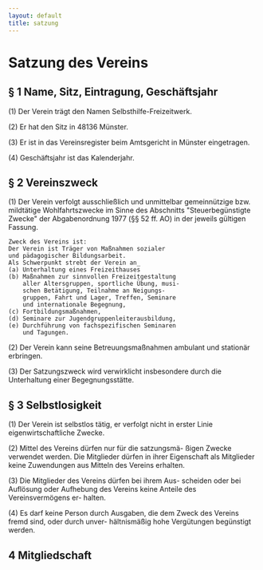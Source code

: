 ```yaml
---
layout: default
title: satzung
---
```

# Satzung des Vereins

## § 1 Name, Sitz, Eintragung, Geschäftsjahr

(1) Der Verein trägt den Namen Selbsthilfe-Freizeitwerk.

(2) Er hat den Sitz in 48136 Münster.

(3) Er ist in das Vereinsregister beim Amtsgericht 
    in Münster eingetragen.
    
(4) Geschäftsjahr ist das Kalenderjahr.

## § 2 Vereinszweck

(1) Der Verein verfolgt ausschließlich und unmittelbar
    gemeinnützige bzw. mildtätige Wohlfahrtszwecke im Sinne des Abschnitts
    "Steuerbegünstigte Zwecke" der Abgabenordnung 1977 (§§ 52 ff. AO)
    in der jeweils gültigen Fassung.
    
    Zweck des Vereins ist:
    Der Verein ist Träger von Maßnahmen sozialer 
    und pädagogischer Bildungsarbeit.
    Als Schwerpunkt strebt der Verein an_
    (a) Unterhaltung eines Freizeithauses
    (b) Maßnahmen zur sinnvollen Freizeitgestaltung
        aller Altersgruppen, sportliche Übung, musi-
        schen Betätigung, Teilnahme an Neigungs-
        gruppen, Fahrt und Lager, Treffen, Seminare
        und internationale Begegnung,
    (c) Fortbildungsmaßnahmen,
    (d) Seminare zur Jugendgruppenleiterausbildung,
    (e) Durchführung von fachspezifischen Seminaren
        und Tagungen.
        
(2) Der Verein kann seine Betreuungsmaßnahmen 
    ambulant und stationär erbringen.
    
(3) Der Satzungszweck wird verwirklicht insbesondere
    durch die Unterhaltung einer Begegnungsstätte.

## § 3 Selbstlosigkeit
(1) Der Verein ist selbstlos tätig, er verfolgt nicht in 
    erster Linie eigenwirtschaftliche Zwecke.
    
(2) Mittel des Vereins dürfen nur für die satzungsmä-
    ßigen Zwecke verwendet werden.
    Die Mitglieder dürfen in ihrer Eigenschaft als 
    Mitglieder keine Zuwendungen aus Mitteln des 
    Vereins erhalten.
    
(3) Die Mitglieder des Vereins dürfen bei ihrem Aus-
    scheiden oder bei Auflösung oder Aufhebung des
    Vereins keine Anteile des Vereinsvermögens er-
    halten.
    
(4) Es darf keine Person durch Ausgaben, die dem
    Zweck des Vereins fremd sind, oder durch unver-
    hältnismäßig hohe Vergütungen begünstigt werden.
    
## 4 Mitgliedschaft

    
        
